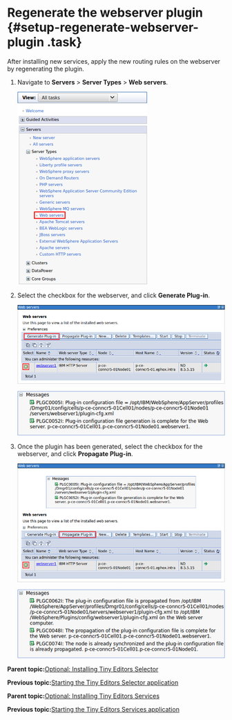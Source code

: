 # Regenerate the webserver plugin {#setup-regenerate-webserver-plugin .task}

After installing new services, apply the new routing rules on the webserver by regenerating the plugin.

1.  Navigate to **Servers** \> **Server Types** \> **Web servers**.

    ![Show webserver list](resource/was/menu_webservers.png)

2.  Select the checkbox for the webserver, and click **Generate Plug-in**.

    ![Generate the webserver plugin](resource/was/webservers_generate_plugin.png)

    ![Successfully generated](resource/was/webservers_done_generate_plugin.png "Message received when the webserver plugin has generated.")

3.  Once the plugin has been generated, select the checkbox for the webserver, and click **Propagate Plug-in**.

    ![Propagate the webserver plugin](resource/was/webservers_propagate_plugin.png)

    ![Successfully propagated](resource/was/webservers_done_propagate_plugin.png "Message received when the webserver plugin has propagated.")


**Parent topic:**[Optional: Installing Tiny Editors Selector](../../install/tiny_editors/t_01-setup_01-selector_00-summary.md)

**Previous topic:**[Starting the Tiny Editors Selector application](../../install/tiny_editors/t_01-setup_01-selector_02-start.md)

**Parent topic:**[Optional: Installing Tiny Editors Services](../../install/tiny_editors/t_01-setup_02-services_00-summary.md)

**Previous topic:**[Starting the Tiny Editors Services application](../../install/tiny_editors/t_01-setup_02-services_04-start.md)

